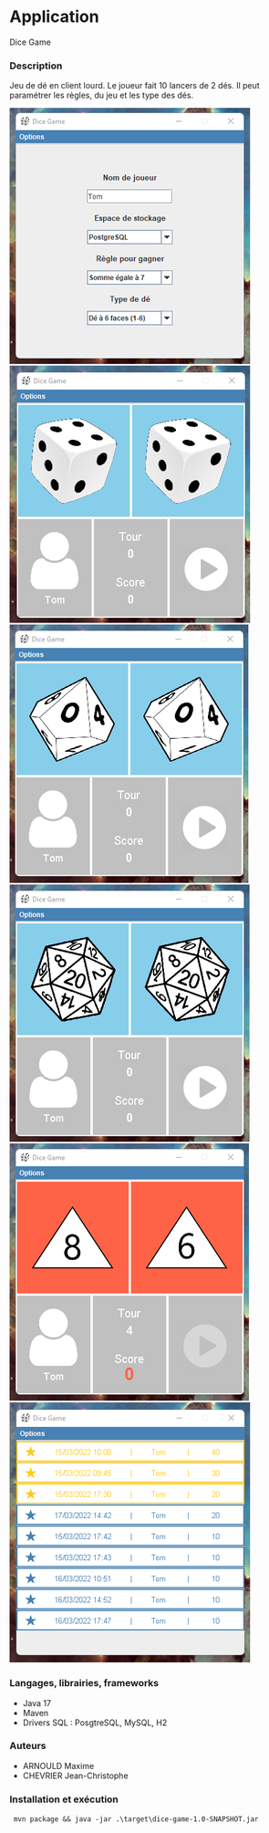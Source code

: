 # Application
Dice Game

### Description
Jeu de dé en client lourd.
Le joueur fait 10 lancers de 2 dés.
Il peut paramétrer les règles, du jeu et les type des dés.

![](./doc/dice_game_1.png)
![](./doc/dice_game_2.png)
![](./doc/dice_game_3.png)
![](./doc/dice_game_4.png)
![](./doc/dice_game_5.png)
![](./doc/dice_game_6.png)

### Langages, librairies, frameworks
- Java 17
- Maven
- Drivers SQL : PosgtreSQL, MySQL, H2

### Auteurs
- ARNOULD Maxime
- CHEVRIER Jean-Christophe

### Installation et exécution
     mvn package && java -jar .\target\dice-game-1.0-SNAPSHOT.jar
